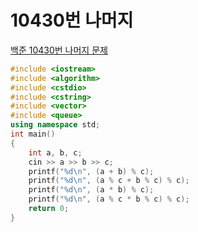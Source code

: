 # 10430번 나머지

[백준 10430번 나머지 문제](https://www.acmicpc.net/problem/10430)

```c++
#include <iostream>
#include <algorithm>
#include <cstdio>
#include <cstring>
#include <vector>
#include <queue>
using namespace std;
int main()
{
    int a, b, c;
    cin >> a >> b >> c;
    printf("%d\n", (a + b) % c);
    printf("%d\n", (a % c + b % c) % c);
    printf("%d\n", (a * b) % c);
    printf("%d\n", (a % c * b % c) % c);
    return 0;
}

```






